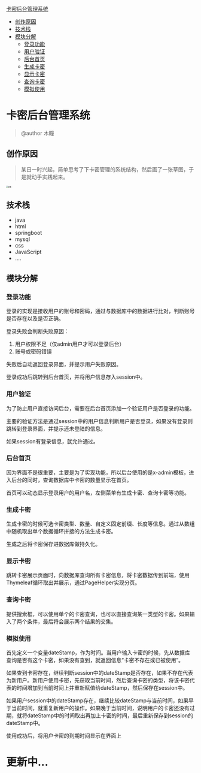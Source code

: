[卡密后台管理系统](#卡密后台管理系统)
- [创作原因](#创作原因)
- [技术栈](#技术栈)
- [模块分解](#模块分解)
  - [登录功能](#登录功能)
  - [用户验证](#用户验证)
  - [后台首页](#后台首页)
  - [生成卡密](#生成卡密)
  - [显示卡密](#显示卡密)
  - [查询卡密](#查询卡密)
  - [模拟使用](#模拟使用)



# 卡密后台管理系统

> @author 木瞳

## 创作原因

> 某日一时兴起，简单思考了下卡密管理的系统结构，然后画了一张草图，于是就动手实践起来。

<img src="https://s4.ax1x.com/2022/03/01/blShJH.png" alt="草图" style="zoom:30%;" />

## 技术栈

- java
- html
- springboot
- mysql
- css
- JavaScript
- ....

## 模块分解

### 登录功能

登录的实现是接收用户的账号和密码，通过与数据库中的数据进行比对，判断账号是否存在以及是否正确。

登录失败会判断失败原因：

1. 用户权限不足（仅admin用户才可以登录后台）
2. 账号或密码错误

失败后自动返回登录界面，并提示用户失败原因。

登录成功后跳转到后台首页，并将用户信息存入session中。

### 用户验证

为了防止用户直接访问后台，需要在后台首页添加一个验证用户是否登录的功能。

主要的验证方法是通过session中的用户信息判断用户是否登录，如果没有登录则跳转到登录界面，并提示还未登陆的信息。

如果session有登录信息，就允许通过。

### 后台首页

因为界面不是很重要，主要是为了实现功能，所以后台使用的是x-admin模板，进入后台的同时，查询数据库中卡密的数量显示在首页。

首页可以动态显示登录用户的用户名，左侧菜单有生成卡密、查询卡密等功能。


### 生成卡密

生成卡密的时候可选卡密类型、数量、自定义固定前缀、长度等信息。通过从数组中随机取出单个数据循环拼接的方法生成卡密。

生成之后将卡密保存进数据库做持久化。

### 显示卡密

跳转卡密展示页面时，向数据库查询所有卡密信息，将卡密数据传到前端，使用Thymeleaf循环取出并展示，通过PageHelper实现分页。

### 查询卡密

提供搜索框，可以使用单个的卡密查询，也可以直接查询某一类型的卡密。如果输入了两个条件，最后将会展示两个结果的交集。

### 模拟使用

首先定义一个变量dateStamp，作为时间。当用户输入卡密的时候，先从数据库查询是否有这个卡密，如果没有查到，就返回信息“卡密不存在或已被使用”。

如果查到卡密存在，继续判断session中的dateStamp是否存在，如果不存在代表为新用户。新用户使用卡密，先获取当前时间，然后查询卡密的类型，将该卡密代表的时间增加到当前时间上并重新赋值给dateStamp，然后保存在session中。

如果用户session中的dateStamp存在，继续比较dateStamp与当前时间，如果早于当前时间，就重复新用户的操作。如果晚于当前时间，说明用户的卡密还没有过期，就将dateStamp中的时间取出再加上卡密的时间，最后重新保存到session的dateStamp中。

使用成功后，将用户卡密的到期时间显示在界面上


# 更新中...

























